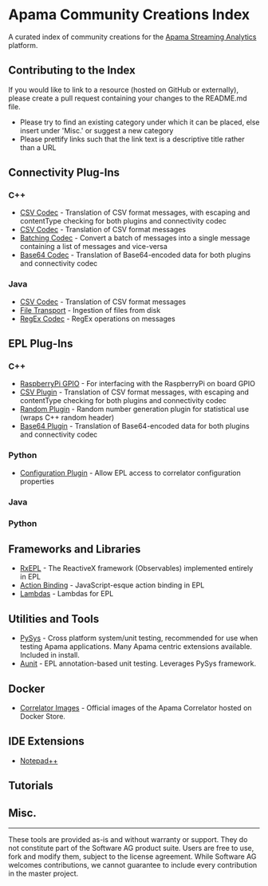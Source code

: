 # Apama Community Creations Index
A curated index of community creations for the [Apama Streaming Analytics](http://www.apamacommunity.com/) platform.
## Contributing to the Index
If you would like to link to a resource (hosted on GitHub or externally), please create a pull request containing your changes to the README.md file. 

- Please try to find an existing category under which it can be placed, else insert under 'Misc.' or suggest a new category
- Please prettify links such that the link text is a descriptive title rather than a URL

## Connectivity Plug-Ins
### C++
- [CSV Codec](https://github.com/mjj29/apama-csv-plugin) - Translation of CSV format messages, with escaping and contentType checking for both plugins and connectivity codec
- [CSV Codec](https://github.com/himanshunandeshwar/apama-streaming-analytics-connectivityPlugin-CSVCodec-cpp) - Translation of CSV format messages
- [Batching Codec](https://github.com/mjj29/apama-batching-codec) - Convert a batch of messages into a single message containing a list of messages and vice-versa
- [Base64 Codec](https://github.com/mjj29/apama-base64-plugin) - Translation of Base64-encoded data for both plugins and connectivity codec

### Java
- [CSV Codec](https://github.com/SoftwareAG/apama-streaming-analytics-connectivity-CSVCodec) - Translation of CSV format messages
- [File Transport](https://github.com/SoftwareAG/apama-streaming-analytics-connectivity-FileTransport) - Ingestion of files from disk
- [RegEx Codec](https://github.com/SoftwareAG/apama-streaming-analytics-connectivity-RegExCodec) - RegEx operations on messages

## EPL Plug-Ins
### C++
- [RaspberryPi GPIO](https://github.com/CallumAttryde/apama_GPIO) - For interfacing with the RaspberryPi on board GPIO
- [CSV Plugin](https://github.com/mjj29/apama-csv-plugin) - Translation of CSV format messages, with escaping and contentType checking for both plugins and connectivity codec
- [Random Plugin](https://github.com/mjj29/apama-random-plugin) - Random number generation plugin for statistical use (wraps C++ random header)
- [Base64 Plugin](https://github.com/mjj29/apama-base64-plugin) - Translation of Base64-encoded data for both plugins and connectivity codec
### Python
- [Configuration Plugin](https://github.com/mjj29/apama-configuration-plugin) - Allow EPL access to correlator configuration properties

### Java

### Python

## Frameworks and Libraries
- [RxEPL](https://github.com/SoftwareAG/apama-rxepl) - The ReactiveX framework (Observables) implemented entirely in EPL
- [Action Binding](https://github.com/rpeach-sag/apama-action-binding) - JavaScript-esque action binding in EPL
- [Lambdas](https://github.com/SoftwareAG/apama-lambdas) - Lambdas for EPL

## Utilities and Tools
- [PySys](https://sourceforge.net/projects/pysys/) - Cross platform system/unit testing, recommended for use when testing Apama applications. Many Apama centric extensions available. Included in install.
- [Aunit](https://github.com/antoinewaugh/aunit) - EPL annotation-based unit testing. Leverages PySys framework.

## Docker
- [Correlator Images](https://store.docker.com/images/apama-correlator) - Official images of the Apama Correlator hosted on Docker Store.

## IDE Extensions
- [Notepad++](https://github.com/rpeach-sag/apama-notepad-syntax)

## Tutorials

## Misc.


------------------------------
These tools are provided as-is and without warranty or support. They do not constitute part of the Software AG product suite. Users are free to use, fork and modify them, subject to the license agreement. While Software AG welcomes contributions, we cannot guarantee to include every contribution in the master project.
